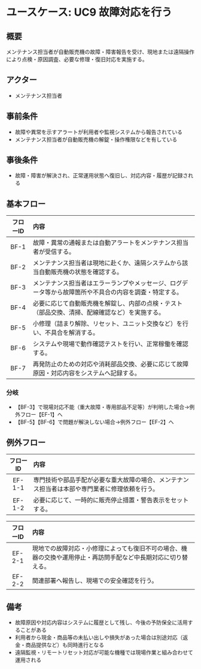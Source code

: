 # ユースケース: UC9 故障対応を行う

## 概要
メンテナンス担当者が自動販売機の故障・障害報告を受け、現地または遠隔操作により点検・原因調査、必要な修理・復旧対応を実施する。

## アクター
- メンテナンス担当者

## 事前条件
- 故障や異常を示すアラートが利用者や監視システムから報告されている
- メンテナンス担当者が自動販売機の解錠・操作権限などを有している

## 事後条件
- 故障・障害が解決され、正常運用状態へ復旧し、対応内容・履歴が記録される

## 基本フロー

| フローID | 内容 |
|:---:|:-----|
| BF-1 | 故障・異常の通報または自動アラートをメンテナンス担当者が受信する。 |
| BF-2 | メンテナンス担当者は現地に赴くか、遠隔システムから該当自動販売機の状態を確認する。 |
| BF-3 | メンテナンス担当者はエラーランプやメッセージ、ログデータ等から故障箇所や不具合の内容を調査・特定する。 |
| BF-4 | 必要に応じて自動販売機を解錠し、内部の点検・テスト（部品交換、清掃、配線確認など）を実施する。 |
| BF-5 | 小修理（詰まり解除、リセット、ユニット交換など）を行い、不具合を解消する。 |
| BF-6 | システムや現場で動作確認テストを行い、正常稼働を確認する。 |
| BF-7 | 再発防止のための対応や消耗部品交換、必要に応じて故障原因・対応内容をシステムへ記録する。 |

### 分岐
- 【BF-3】で現場対応不能（重大故障・専用部品不足等）が判明した場合→例外フロー【EF-1】へ
- 【BF-5】【BF-6】で問題が解決しない場合→例外フロー【EF-2】へ

## 例外フロー

| フローID | 内容 |
|:---:|:-----|
| EF-1-1 | 専門技術や部品手配が必要な重大故障の場合、メンテナンス担当者は本部や専門業者に修理依頼を行う。 |
| EF-1-2 | 必要に応じて、一時的に販売停止措置・警告表示をセットする。 |

| フローID | 内容 |
|:---:|:-----|
| EF-2-1 | 現地での故障対応・小修理によっても復旧不可の場合、機器の交換や運用停止・再訪問手配など中長期対応に切り替える。 |
| EF-2-2 | 関連部署へ報告し、現場での安全確認を行う。 |

## 備考
- 故障原因や対応内容はシステムに履歴として残し、今後の予防保全に活用することがある
- 利用者から現金・商品等の未払い出しや損失があった場合は別途対応（返金・商品提供など）も同時進行となる
- 遠隔監視・リモートリセット対応が可能な機種では現場作業と組み合わせて運用される

